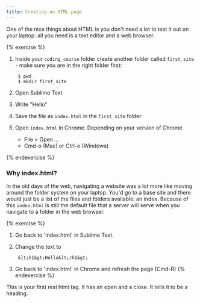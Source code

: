 ```yaml
---
title: Creating an HTML page
---
```


One of the nice things about HTML is you don't need a lot to test it out on your laptop: all you need is a text editor and a web browser.

{% exercise %}
1. Inside your `coding_course` folder create another folder called `first_site` - make sure you are in the right folder first:

        $ pwd
        $ mkdir first_site

3. Open Sublime Text
4. Write "Hello"
5. Save the file as `index.html` in the `first_site` folder
6. Open `index.html` in Chrome. Depending on your version of Chrome
    * File > Open ...
    * Cmd-o (Mac) or Ctrl-o (Windows)

{% endexercise %}

### Why index.html?

In the old days of the web, navigating a website was a lot more like moving around the folder system on your laptop. You'd go to a base site and there would just be a list of the files and folders available: an index. Because of this `index.html` is still the default file that a server will serve when you navigate to a folder in the web browser. 

{% exercise %}
1. Go back to 'index.html' in Sublime Text.
2. Change the text to

		&lt;h1&gt;Hello&lt;/h1&gt;

3. Go back to 'index.html' in Chrome and refresh the page (Cmd-R)
{% endexercise %}

This is your first real html tag. It has an open and a close. It tells it to be a heading.
